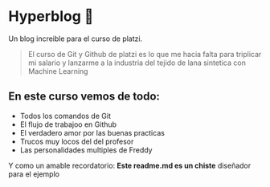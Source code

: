 # Hyperblog 💚
Un blog increible para el curso de platzi. 

> El curso de Git y Github de platzi es lo que me hacia falta para triplicar mi salario y lanzarme a la industria del tejido de lana sintetica con Machine Learning 

## En este curso vemos de todo: 
- Todos los comandos de Git 
- El flujo de trabajoo en Github 
- El verdadero amor por las buenas practicas 
- Trucos muy locos del del profesor 
- Las personalidades multiples de Freddy 

Y como un amable recordatorio: **Este readme.md es un chiste** diseñador para el ejemplo